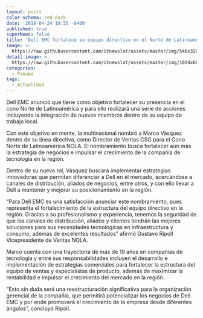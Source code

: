 ```yaml
---
layout: posts
color-schema: red-dark
date: '2018-04-24 18:55 -0400'
published: true
superNews: false
title: 'Dell EMC fortalece su equipo directivo en el Norte de Latinoamérica '
image: >-
  https://raw.githubusercontent.com/itnewslat/assets/master/img/540x320/Marco-Vasquez-p.jpg
detail-image: >-
  https://raw.githubusercontent.com/itnewslat/assets/master/img/1024x680/Marco-Vasquez-g.jpg
categories:
  - Panama
tags:
  - Actualidad
---
```

Dell EMC anunció que tiene como objetivo fortalecer su presencia en el cono Norte de Latinoamérica y para ello realizará una serie de acciones incluyendo la integración de nuevos miembros dentro de su equipo de trabajo local.

Con este objetivo en mente, la multinacional nombró a Marco Vásquez dentro de su línea directiva, como Director de Ventas CSG para el Cono Norte de Latinoamérica NOLA. El nombramiento busca fortalecer aún más la estrategia de negocios e impulsar el crecimiento de la compañía de tecnología en la región.

Dentro de su nuevo rol, Vásquez buscará implementar estrategias innovadoras que permitan diferenciar a Dell en el mercado, acercándose a canales de distribución, aliados de negocios, entre otros, y con ello llevar a Dell a mantener y mejorar su posicionamiento en la región.

“Para Dell EMC es una satisfacción anunciar este nombramiento, pues representa el fortalecimiento de la estructura del equipo directivo en la región. Gracias a su profesionalismo y experiencia, tenemos la seguridad de que los canales de distribución, aliados y clientes tendrán las mejores soluciones para sus necesidades tecnológicas en infraestructura y consumo, además de excelentes resultados” afirmó Gustavo Ripoll Vicepresidente de Ventas NOLA.

Marco cuenta con una trayectoria de más de 19 años en compañías de tecnología y entre sus responsabilidades incluyen el desarrollo e implementación de estrategias comerciales para fortalecer la estructura del equipo de ventas y especialistas de producto, además de maximizar la rentabilidad e impulsar el crecimiento del mercado en la región. 

“Esto sin duda será una reestructuración significativa para la organización gerencial de la compañía, que permitirá potencializar los negocios de Dell EMC y por ende promoverá el crecimiento de la empresa desde diferentes ángulos”, concluyó Ripoll. 